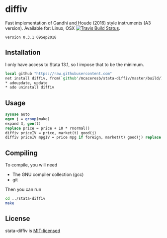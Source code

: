 diffiv
======

Fast implementation of Gandhi and Houde (2016) style instruments (A3 version). Available for: Linux, OSX [![Travis Build Status](https://api.travis-ci.org/mcaceresb/stata-diffiv.svg?branch=master)](https://travis-ci.org/mcaceresb/stata-diffiv).

`version 0.3.1 09Sep2018`

Installation
------------

I only have access to Stata 13.1, so I impose that to be the minimum.
```stata
local github "https://raw.githubusercontent.com"
net install diffiv, from(`github'/mcaceresb/stata-diffiv/master/build/)
* adoupdate, update
* ado uninstall diffiv
```

Usage
-----

```stata
sysuse auto
egen j = group(make)
expand 3, gen(t)
replace price = price + 10 * rnormal()
diffiv priceIV = price, market(t) good(j)
diffiv priceIV mpgIV = price mpg if foreign, market(t) good(j) replace
```

Compiling
---------

To compile, you will need

- The GNU compiler collection (gcc)
- git

Then you can run
```sh
cd ../stata-diffiv
make
```

License
-------

stata-diffiv is [MIT-licensed](https://github.com/mcaceresb/stata-diffiv/blob/master/LICENSE)
